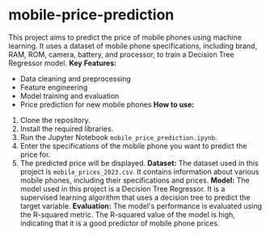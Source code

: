 # mobile-price-prediction
This project aims to predict the price of mobile phones using machine learning. It uses a dataset of mobile phone specifications, including brand, RAM, ROM, camera, battery, and processor, to train a Decision Tree Regressor model.
**Key Features:**
* Data cleaning and preprocessing
* Feature engineering
* Model training and evaluation
* Price prediction for new mobile phones
**How to use:**
1. Clone the repository.
2. Install the required libraries.
3. Run the Jupyter Notebook `mobile_price_prediction.ipynb`.
4. Enter the specifications of the mobile phone you want to predict the price for.
5. The predicted price will be displayed.
**Dataset:**
The dataset used in this project is `mobile_prices_2023.csv`. It contains information about various mobile phones, including their specifications and prices.
**Model:**
The model used in this project is a Decision Tree Regressor. It is a supervised learning algorithm that uses a decision tree to predict the target variable.
**Evaluation:**
The model's performance is evaluated using the R-squared metric. The R-squared value of the model is high, indicating that it is a good predictor of mobile phone prices.
